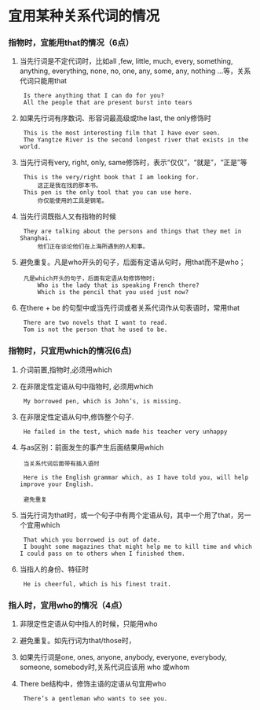 # 宜用某种关系代词的情况

### 指物时，宜能用that的情况（6点）

1. 当先行词是不定代词时，比如all ,few, little, much, every, something, anything, everything, none, no, one, any, some, any, nothing …等，关系代词只能用that

        Is there anything that I can do for you?
        All the people that are present burst into tears

2. 如果先行词有序数词、形容词最高级或the last, the only修饰时

        This is the most interesting film that I have ever seen.
        The Yangtze River is the second longest river that exists in the world.

3. 当先行词有very, right, only, same修饰时，表示“仅仅”，“就是”，“正是”等

        This is the very/right book that I am looking for.
            这正是我在找的那本书。
        This pen is the only tool that you can use here. 
            你仅能使用的工具是钢笔。

4. 当先行词既指人又有指物的时候

        They are talking about the persons and things that they met in Shanghai.
            他们正在谈论他们在上海所遇到的人和事。

5. 避免重复。凡是who开头的句子，后面有定语从句时，用that而不是who；

        凡是which开头的句子，后面有定语从句修饰物时:
            Who is the lady that is speaking French there?
            Which is the pencil that you used just now?

6. 在there + be 的句型中或当先行词或者关系代词作从句表语时，常用that

        There are two novels that I want to read.
        Tom is not the person that he used to be.


### 指物时，只宜用which的情况(6点)

1. 介词前置,指物时,必须用which

2. 在非限定性定语从句中指物时, 必须用which

        My borrowed pen, which is John’s, is missing.

3. 在非限定性定语从句中,修饰整个句子.

        He failed in the test, which made his teacher very unhappy

4. 与as区别：前面发生的事产生后面结果用which

        当关系代词后面带有插入语时

        Here is the English grammar which, as I have told you, will help improve your English.

        避免重复

5. 当先行词为that时，或一个句子中有两个定语从句，其中一个用了that，另一个宜用which

        That which you borrowed is out of date.
        I bought some magazines that might help me to kill time and which I could pass on to others when I finished them.

6. 当指人的身份、特征时	

        He is cheerful, which is his finest trait.

### 指人时，宜用who的情况（4点）
1. 非限定性定语从句中指人的时候，只能用who

2. 避免重复。如先行词为that/those时，

3. 如果先行词是one, ones, anyone, anybody, everyone, everybody, someone, somebody时,关系代词应该用 who 或whom 

4. There be结构中，修饰主语的定语从句宜用who
    
        There’s a gentleman who wants to see you. 